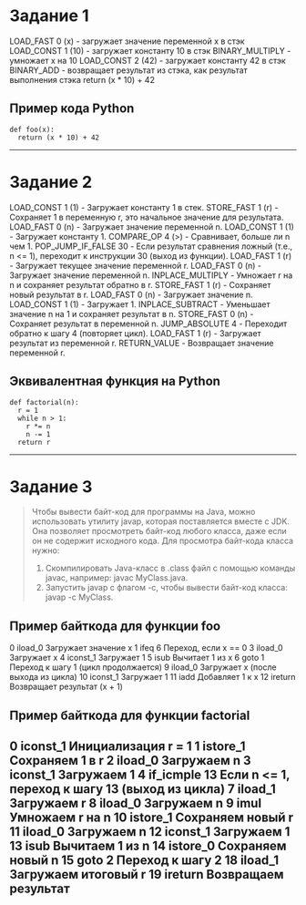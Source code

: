 # Задание 1

LOAD_FAST 0 (x) - загружает значение переменной x в стэк
LOAD_CONST 1 (10) - загружает константу 10 в стэк
BINARY_MULTIPLY - умножает x на 10
LOAD_CONST 2 (42) - загружает константу 42 в стэк
BINARY_ADD - возвращает результат из стэка, как результат выполнения стэка return (x * 10) + 42

## Пример кода Python
```
def foo(x):
  return (x * 10) + 42
```
-----
# Задание 2

LOAD_CONST 1 (1) - Загружает константу 1 в стек.
STORE_FAST 1 (r) - Сохраняет 1 в переменную r, это начальное значение для результата.
LOAD_FAST 0 (n) - Загружает значение переменной n.
LOAD_CONST 1 (1) - Загружает константу 1.
COMPARE_OP 4 (>) - Сравнивает, больше ли n чем 1.
POP_JUMP_IF_FALSE 30 - Если результат сравнения ложный (т.е., n <= 1), переходит к инструкции 30 (выход из функции).
LOAD_FAST 1 (r) - Загружает текущее значение переменной r.
LOAD_FAST 0 (n) - Загружает значение переменной n.
INPLACE_MULTIPLY - Умножает r на n и сохраняет результат обратно в r.
STORE_FAST 1 (r) - Сохраняет новый результат в r.
LOAD_FAST 0 (n) - Загружает значение n.
LOAD_CONST 1 (1) - Загружает 1.
INPLACE_SUBTRACT - Уменьшает значение n на 1 и сохраняет результат в n.
STORE_FAST 0 (n) - Сохраняет результат в переменной n.
JUMP_ABSOLUTE 4 - Переходит обратно к шагу 4 (повторяет цикл).
LOAD_FAST 1 (r) - Загружает результат из переменной r.
RETURN_VALUE - Возвращает значение переменной r.

## Эквивалентная функция на Python
```
def factorial(n):
  r = 1
  while n > 1:
    r *= n
    n -= 1
  return r
```
-----
# Задание 3

> Чтобы вывести байт-код для программы на Java, можно использовать утилиту javap, которая поставляется вместе с JDK. Она позволяет просмотреть байт-код любого класса, даже если он не содержит исходного кода.
> Для просмотра байт-кода класса нужно: 
> 1. Скомпилировать Java-класс в .class файл с помощью команды javac, например: javac MyClass.java.
> 2. Запустить javap с флагом -c, чтобы вывести байт-код класса: javap -c MyClass.

## Пример байткода для функции foo

0   iload_0         Загружает значение x
1   ifeq 6          Переход, если x == 0
3   iload_0         Загружает x
4   iconst_1        Загружает 1
5   isub            Вычитает 1 из x
6   goto 1          Переход к шагу 1 (цикл продолжается)
9   iload_0         Загружает x (после выхода из цикла)
10  iconst_1        Загружает 1
11  iadd            Добавляет 1 к x
12  ireturn         Возвращает результат (x + 1)

## Пример байткода для функции factorial

0   iconst_1       Инициализация r = 1
1   istore_1       Сохраняем 1 в r
2   iload_0        Загружаем n
3   iconst_1       Загружаем 1
4   if_icmple 13   Если n <= 1, переход к шагу 13 (выход из цикла)
7   iload_1        Загружаем r
8   iload_0        Загружаем n
9   imul           Умножаем r на n
10  istore_1       Сохраняем новый r
11  iload_0        Загружаем n
12  iconst_1       Загружаем 1
13  isub           Вычитаем 1 из n
14  istore_0       Сохраняем новый n
15  goto 2         Переход к шагу 2
18  iload_1        Загружаем итоговый r
19  ireturn        Возвращаем результат
-----
